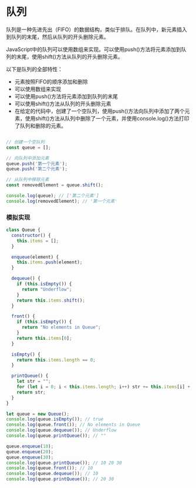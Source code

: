 # 队列

队列是一种先进先出（FIFO）的数据结构，类似于排队。在队列中，新元素插入到队列的末尾，然后从队列的开头删除元素。

JavaScript中的队列可以使用数组来实现。可以使用push()方法将元素添加到队列的末尾，使用shift()方法从队列的开头删除元素。

以下是队列的全部特性：

- 元素按照FIFO的顺序添加和删除
- 可以使用数组来实现
- 可以使用push()方法将元素添加到队列的末尾
- 可以使用shift()方法从队列的开头删除元素
- 在给定的代码中，创建了一个空队列，使用push()方法向队列中添加了两个元素，使用shift()方法从队列中删除了一个元素，并使用console.log()方法打印了队列和删除的元素。

```javascript

// 创建一个空队列
const queue = [];

// 向队列中添加元素
queue.push('第一个元素');
queue.push('第二个元素');

// 从队列中移除元素
const removedElement = queue.shift();

console.log(queue); // ['第二个元素']
console.log(removedElement); // '第一个元素'

```

### 模拟实现

```javascript
class Queue {
  constructor() {
    this.items = [];
  }

  enqueue(element) {
    this.items.push(element);
  }

  dequeue() {
    if (this.isEmpty()) {
      return "Underflow";
    }
    return this.items.shift();
  }

  front() {
    if (this.isEmpty()) {
      return "No elements in Queue";
    }
    return this.items[0];
  }

  isEmpty() {
    return this.items.length == 0;
  }

  printQueue() {
    let str = "";
    for (let i = 0; i < this.items.length; i++) str += this.items[i] + " ";
    return str;
  }
}

let queue = new Queue();
console.log(queue.isEmpty()); // true
console.log(queue.front()); // No elements in Queue
console.log(queue.dequeue()); // Underflow
console.log(queue.printQueue()); // ""

queue.enqueue(10);
queue.enqueue(20);
queue.enqueue(30);
console.log(queue.printQueue()); // 10 20 30
console.log(queue.front()); // 10
console.log(queue.dequeue()); // 10
console.log(queue.printQueue()); // 20 30

```